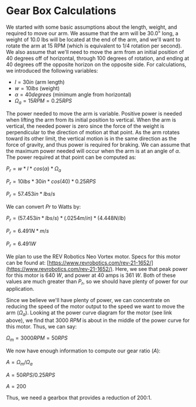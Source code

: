 # Gear Box Calculations

We started with some basic assumptions about the length, weight, and required to move our arm. We assume that the arm will be 30.0" long, a weight of 10.0 lbs will be located at the end of the arm, and we'll want to rotate the arm at 15 RPM (which is equivalent to 1/4 rotation per second). We also assume that we'll need to move the arm from an initial position of 40 degrees off of horizontal, through 100 degrees of rotation, and ending at 40 degrees off the opposite horizon on the opposite side. For calculations, we introduced the following variables:

* $` l = 30 in `$ (arm length)
* $` w = 10 lbs `$ (weight)
* $` \alpha = 40 degrees `$ (minimum angle from horizontal)
* $` \Omega_a =  15 RPM  = 0.25 RPS`$

The power needed to move the arm is variable. Positive power is needed when lifting the arm from its initial position to vertical. When the arm is vertical, the needed power is zero since the force of the weight is perpendicular to the direction of motion at that point. As the arm rotates toward its other limit, the vertical motion is in the same direction as the force of gravity, and thus power is required for braking. We can assume that the maximum power needed will occur when the arm is at an angle of $\alpha$. The power required at that point can be computed as:

$`P_r = w * l * cos(\alpha) * \Omega_a`$

$`P_r = 10 lbs * 30 in * cos(40) * 0.25 RPS`$

$`P_r = 57.453 in * lbs / s `$

We can convert $`Pr`$ to Watts by:

$`P_r = (57.453 in * lbs / s) * (.0254 m/in) * (4.448 N/lb)`$

$`P_r = 6.491 N * m / s`$

$`P_r = 6.491 W`$

We plan to use the REV Robotics Neo Vortex motor. Specs for this motor can be found at: [https://www.revrobotics.com/rev-21-1652/](https://www.revrobotics.com/rev-21-1652/). Here, we see that peak power for this motor is 640 $`W`$, and power at 40 amps is 361 $`W`$. Both of these values are much greater than $`P_r`$, so we should have plenty of power for our application.

Since we believe we'll have plenty of power, we can concentrate on reducing the speed of the motor output to the speed we want to move the arm ($`\Omega_a`$). Looking at the power curve diagram for the motor (see link above), we find that 3000 $`RPM`$ is about in the middle of the power curve for this motor. Thus, we can say:

$`\Omega_m = 3000 RPM = 50 RPS`$

We now have enough information to compute our gear ratio ($`A`$):

$`A = \Omega_m / \Omega_a`$

$`A = 50 RPS / 0.25 RPS`$

$`A = 200`$

Thus, we need a gearbox that provides a reduction of 200:1.

